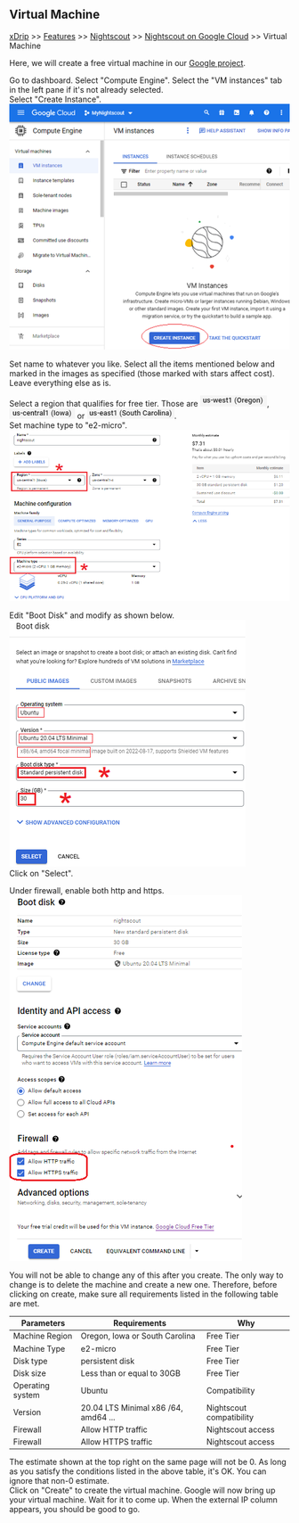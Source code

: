 ## Virtual Machine  
[xDrip](../../README.md) >> [Features](../Features_page) >> [Nightscout](../Nightscout_page) >> [Nightscout on Google Cloud](./GoogleCloud) >> Virtual Machine  
  
Here, we will create a free virtual machine in our [Google project](./NS_GCProject).   
  
Go to dashboard.  Select "Compute Engine".  Select the "VM instances" tab in the left pane if it's not already selected.  
Select "Create Instance".  
![](./images/CreateInstance.png)  
  
Set name to whatever you like.  Select all the items mentioned below and marked in the images as specified (those marked with stars affect cost).  Leave everything else as is.  
  
Select a region that qualifies for free tier.  Those are ![](./images/Oregon.png), ![](./images/Iowa.png) or ![](./images/S_Carolina.png).  
Set machine type to "e2-micro".    
![](./images/vm2.png)  
  
Edit "Boot Disk" and modify as shown below.  
![](./images/Disk2.png)  
Click on "Select".  
  
Under firewall, enable both http and https.  
![](./images/Firewall2.png)  
  
You will not be able to change any of this after you create.  The only way to change is to delete the machine and create a new one.  Therefore, before clicking on create, make sure all requirements listed in the following table are met.  
  
| Parameters | Requirements | Why |  
| ---------- | ------------ | ---- |  
| Machine Region    | Oregon, Iowa or South Carolina | Free Tier |  
| Machine Type | e2-micro | Free Tier |  
| Disk type    | persistent disk | Free Tier |  
| Disk size   |  Less than or equal to 30GB | Free Tier |  
| Operating system | Ubuntu | Compatibility |  
| Version | 20.04 LTS Minimal x86 /64, amd64 ... | Nightscout compatibility |  
| Firewall | Allow HTTP traffic | Nightscout access |  
| Firewall | Allow HTTPS traffic | Nightscout access |  
  
The estimate shown at the top right on the same page will not be 0.  As long as you satisfy the conditions listed in the above table, it's OK.  You can ignore that non-0 estimate.  
Click on "Create" to create the virtual machine.  Google will now bring up your virtual machine.  Wait for it to come up.  When the external IP column appears, you should be good to go.  
  
